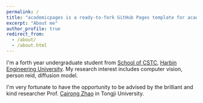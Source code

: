 ```yaml
---
permalink: /
title: "academicpages is a ready-to-fork GitHub Pages template for academic personal websites"
excerpt: "About me"
author_profile: true
redirect_from: 
  - /about/
  - /about.html
---
```


I'm a forth year undergraduate student from [School of CSTC](https://cstc.hrbeu.edu.cn/), [Harbin Engineering University](https://www.hrbeu.edu.cn/). My research interest includes computer vision, person reid, diffusion model.

I'm very fortunate to have the opportunity to be advised by the brilliant and kind researcher Prof. [Cairong Zhao](https://vill-lab.github.io/) in Tongji University.
